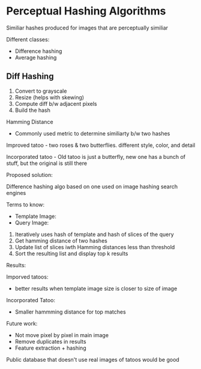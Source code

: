 # Perceptual Hashing Algorithms

Similiar hashes produced for images that are perceptually similiar

Different classes:
- Difference hashing
- Average hashing

## Diff Hashing
1. Convert to grayscale
2. Resize (helps with skewing)
3. Compute diff b/w adjacent pixels
4. Build the hash

Hamming Distance
- Commonly used metric to determine similiarty b/w two hashes

Improved tatoo - 
two roses & two butterflies. different style, color, and detail

Incorporated tatoo - 
Old tatoo is just a butterfly, new one has a bunch of stuff, but the original is still there

Proposed solution:

Difference hashing algo based on one used on image hashing search engines

Terms to know:
- Template Image:
- Query Image:


1. Iteratively uses hash of template and hash of slices of the query
2. Get hamming distance of two hashes
3. Update list of slices iwth Hamming distances less than threshold
4. Sort the resulting list and display top k results

Results:

Imporved tatoos:
- better results when template image size is closer to size of image

Incorporated Tatoo:
- Smaller hammming distance for top matches

Future work:
- Not move pixel by pixel in main image
- Remove duplicates in results
- Feature extraction + hashing

Public database that doesn't use real images of tatoos would be good
